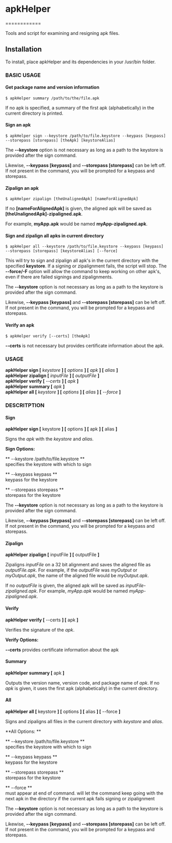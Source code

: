 # apkHelper #
============

Tools and script for examining and resigning apk files. 

## Installation ##

To install, place apkHelper and its dependencies in your /usr/bin folder.

### BASIC USAGE ###

#### Get package name and version information ####

	$ apkHelper summary /path/to/the/file.apk
	
If no apk is specified, a summary of the first apk (alphabetically) in the current directory is printed.

#### Sign an apk ####
	
	$ apkHelper sign --keystore /path/to/file.keystore --keypass [keypass] --storepass [storepass] [theApk] [keystoreAlias]
	
The **--keystore** option is not necessary as long as a path to the keystore is provided after the sign command.

Likewise, **--keypass [keypass]** and **--storepass [storepass]** can be left off. If not present in the command, you will be prompted for a keypass and storepass.

#### Zipalign an apk ####

	$ apkHelper zipalign [theUnalignedApk] [nameForAlignedApk]
	
If no **[nameForAlignedApk]** is given, the aligned apk will be saved as **[theUnalignedApk]-zipaligned.apk**.

For example, **myApp.apk** would be named **myApp-zipaligned.apk**. 

#### Sign and zipalign all apks in current directory ####

	$ apkHelper all --keystore /path/to/file.keystore --keypass [keypass] --storepass [storepass] [keystoreAlias] [--force]
	
This will try to sign and zipalign all apk's in the current directory with the specified **keystore**. If a signing or zipalignment fails, the script will stop. The **--force/-F** option will allow the command to keep working on other apk's, even if there are failed signings and zipalignments.
	
The **--keystore** option is not necessary as long as a path to the keystore is provided after the sign command.

Likewise, **--keypass [keypass]** and **--storepass [storepass]** can be left off. If not present in the command, you will be prompted for a keypass and storepass.

#### Verify an apk ####

	$ apkHelper verify [--certs] [theApk]
	
**--certs** is not necessary but provides certificate information about the apk.

### USAGE ###

**apkHelper sign \[** *keystore* **\] \[** *options* **\] \[** *apk* **\] \[** *alias* **\]**  
**apkHelper zipalign \[** *inputFile* **\] \[** *outputFile* **\]**  
**apkHelper verify \[** *--certs* **\] \[** *apk* **\]**  
**apkHelper summary \[** *apk* **\]**  
**apkHelper all \[** *keystore* **\] \[** *options* **\] \[** *alias* **\] \[** *--force* **\]**
  
### DESCRITPTION ###

#### Sign ####

**apkHelper sign \[** keystore **\] \[** options **\] \[** apk **\] \[** alias **\]**

Signs the *apk* with the *keystore* and *alias*. 

**Sign Options:**  

** --keystore /path/to/file.keystore **  
specifies the keystore with which to sign

** --keypass keypass **  
keypass for the keystore

** --storepass storepass **  
storepass for the keystore

The **--keystore** option is not necessary as long as a path to the keystore is provided after the sign command.

Likewise, **--keypass [keypass]** and **--storepass [storepass]** can be left off. If not present in the command, you will be prompted for a keypass and storepass. 

#### Zipalign ####

**apkHelper zipalign \[** inputFile **\] \[** outputFile **\]**  

Zipaligns *inputFile* on a 32 bit alignment and saves the aligned file as *outputFile.apk*. For example, if the *outputFile* was *myOutput* or *myOutput.apk*, the name of the aligned file would be *myOutput.apk*.

If no *outputFile* is given, the aligned apk will be saved as *inputFile-zipaligned.apk*. For example, *myApp.apk* would be named *myApp-zipaligned.apk*.

#### Verify ####

**apkHelper verify \[** --certs **\] \[** apk **\]** 

Verifies the signature of the *apk*.

**Verify Options:**

**--certs**
provides certificate information about the apk

#### Summary ####

**apkHelper summary \[** apk **\]**

Outputs the version name, version code, and package name of *apk*. If no *apk* is given, it uses the first apk (alphabetically) in the current directory.

#### All ####

**apkHelper all \[** keystore **\] \[** options **\] \[** alias **\] \[** --force **\]**

Signs and zipaligns all files in the current directory with *keystore* and *alias*.

**All Options: **  

** --keystore /path/to/file.keystore **  
specifies the keystore with which to sign

** --keypass keypass **  
keypass for the keystore

** --storepass storepass **  
storepass for the keystore

** --force **  
must appear at end of command. will let the command keep going with the next apk in the directory if the current apk fails signing or zipalignment

The **--keystore** option is not necessary as long as a path to the keystore is provided after the sign command.

Likewise, **--keypass [keypass]** and **--storepass [storepass]** can be left off. If not present in the command, you will be prompted for a keypass and storepass. 